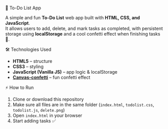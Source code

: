 📝 To-Do List App

A simple and fun **To-Do List** web app built with **HTML, CSS, and JavaScript**.  
It allows users to add, delete, and mark tasks as completed, with persistent storage using **localStorage** and a cool confetti effect when finishing tasks 🎉.

🛠️ Technologies Used
- **HTML5** – structure  
- **CSS3** – styling  
- **JavaScript (Vanilla JS)** – app logic & localStorage  
- **[Canvas-confetti](https://www.npmjs.com/package/canvas-confetti)** – fun confetti effect

⚡ How to Run
1. Clone or download this repository
2. Make sure all files are in the same folder (`index.html`, `todolist.css`, `todolist.js`, `delete.png`)
3. Open `index.html` in your browser
4. Start adding tasks ✅
